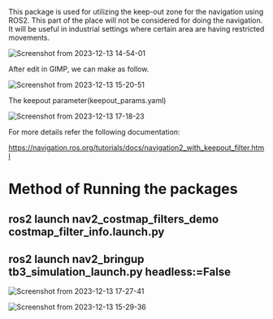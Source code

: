 This package is used for utilizing the keep-out zone for the navigation using ROS2. This part of the place will not be considered for doing the navigation. It will be useful in industrial settings where certain area are having restricted movements.



![Screenshot from 2023-12-13 14-54-01](https://github.com/sreesms/nav2_keepout_filter/assets/19260407/de4058cb-9032-460d-bab9-c8300334b96f)


After edit in GIMP, we can make as follow.

![Screenshot from 2023-12-13 15-20-51](https://github.com/sreesms/nav2_keepout_filter/assets/19260407/67f25e76-44c7-4d0d-83a6-80ed61bd889f)


The keepout parameter(keepout_params.yaml)

![Screenshot from 2023-12-13 17-18-23](https://github.com/sreesms/nav2_keepout_filter/assets/19260407/46b91c96-5ec1-41e7-8336-50a5619aaef8)


For more details refer the following documentation:

https://navigation.ros.org/tutorials/docs/navigation2_with_keepout_filter.html



# Method of Running the packages

## ros2 launch nav2_costmap_filters_demo costmap_filter_info.launch.py
## ros2 launch nav2_bringup tb3_simulation_launch.py headless:=False
![Screenshot from 2023-12-13 17-27-41](https://github.com/sreesms/nav2_keepout_filter/assets/19260407/caffdb30-22d4-43a9-9ca9-7c0a807f2147)


![Screenshot from 2023-12-13 15-29-36](https://github.com/sreesms/nav2_keepout_filter/assets/19260407/530320d0-51d4-442f-bc35-c47f23f22e2b)
